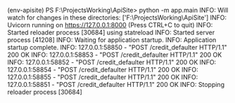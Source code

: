 (env-apisite) PS F:\ProjectsWorking\ApiSite> python -m app.main
INFO:     Will watch for changes in these directories: ['F:\\ProjectsWorking\\ApiSite']
INFO:     Uvicorn running on https://127.0.0.1:8000 (Press CTRL+C to quit)
INFO:     Started reloader process [30684] using statreload
INFO:     Started server process [41208]
INFO:     Waiting for application startup.
INFO:     Application startup complete.
INFO:     127.0.0.1:58850 - "POST /credit_defaulter HTTP/1.1" 200 OK
INFO:     127.0.0.1:58853 - "POST /credit_defaulter HTTP/1.1" 200 OK
INFO:     127.0.0.1:58852 - "POST /credit_defaulter HTTP/1.1" 200 OK
INFO:     127.0.0.1:58854 - "POST /credit_defaulter HTTP/1.1" 200 OK
INFO:     127.0.0.1:58855 - "POST /credit_defaulter HTTP/1.1" 200 OK
INFO:     127.0.0.1:58851 - "POST /credit_defaulter HTTP/1.1" 200 OK
INFO:     Stopping reloader process [30684]